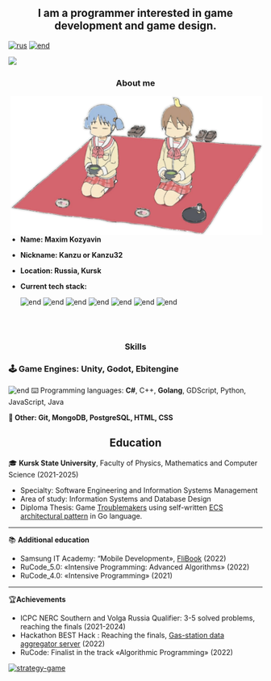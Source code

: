 <div align="center"><h2>I am a programmer interested in game development and game design.</h2></div>

[![rus](https://img.shields.io/badge/language-RUS-blue.svg)](https://github.com/Kanzu32/Kanzu32/blob/master/README.ru-RU.md)
[![end](https://img.shields.io/badge/language-ENG-red.svg)](https://github.com/Kanzu32/Kanzu32/blob/master/README.md)

![](https://komarev.com/ghpvc/?username=Kanzu32)


<div align="center"><h3>About me</h3></div>
<img src="assets/nichijou.png" width="500px" align="right">

* **Name: Maxim Kozyavin**
* **Nickname: Kanzu or Kanzu32**
* **Location: Russia, Kursk**
* **Current tech stack:**

     ![end](https://img.shields.io/badge/Unity-black?style=for-the-badge&logo=unity) ![end](https://img.shields.io/badge/C%23-purple?style=for-the-badge&logo=dotnet) ![end](https://img.shields.io/badge/Godot-white?style=for-the-badge&logo=godotengine) ![end](https://img.shields.io/badge/DGScript-white?style=for-the-badge&logo=godotengine) ![end](https://img.shields.io/badge/Git-gray?style=for-the-badge&logo=git) ![end](https://img.shields.io/badge/Aseprite-white?style=for-the-badge&logo=aseprite) ![end](https://img.shields.io/badge/Blockbench-darkblue?style=for-the-badge&logo=blockbench)

<br/>
<br/>
<div align="center"><h3>Skills</h3></div>

### 🕹️ Game Engines: **Unity**, Godot, Ebitengine
   ![end](https://img.shields.io/badge/Unity-black?style=flat-square&logo=unity)
⌨️ Programming languages: **C#**, C++, **Golang**, GDScript, Python, JavaScript, Java

**🔧 Other: Git, MongoDB, PostgreSQL, HTML, CSS** 

<div align="center"><h2>Education</h2></div>

🎓 **Kursk State University**, Faculty of Physics, Mathematics and Computer Science (2021-2025)
- Specialty: Software Engineering and Information Systems Management
- Area of study: Information Systems and Database Design
- Diploma Thesis: Game [Troublemakers](https://github.com/Kanzu32/strategy-game) using self-written [ECS architectural pattern](https://github.com/Kanzu32/go-ecs) in Go language.

<hr/>

📚 **Additional education**
* Samsung IT Academy: “Mobile Development», [FliBook](https://github.com/Kanzu32/FliBook) (2022)
* RuCode_5.0: «Intensive Programming: Advanced Algorithms» (2022)
* RuCode_4.0: «Intensive Programming» (2021)

<hr/>

🏆**Achievements**
* ICPC NERC Southern and Volga Russia Qualifier: 3-5 solved problems, reaching the finals (2021-2024)
* Hackathon BEST Hack : Reaching the finals, [Gas-station data aggregator server](https://github.com/Kanzu32/FinalBestHack-2022-Kanzu) (2022)
* RuCode: Finalist in the track «Algorithmic Programming» (2022)


[![strategy-game](https://github-readme-stats.vercel.app/api/pin/?username=kanzu32&repo=strategy-game)](https://github.com/Kanzu32/strategy-game)
